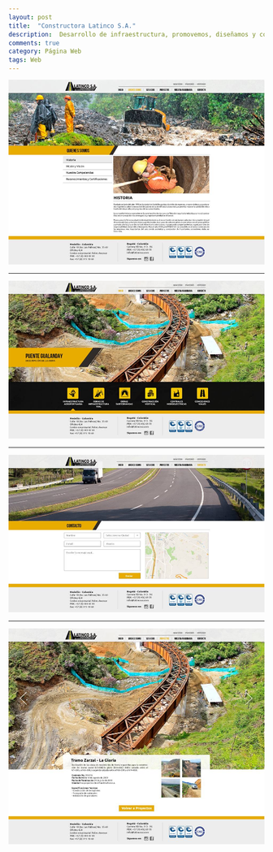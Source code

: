 ```yaml
---
layout: post
title:  "Constructora Latinco S.A."
description:  Desarrollo de infraestructura, promovemos, diseñamos y construimos proyectos
comments: true
category: Página Web
tags: Web
---
```

<img src="/public/imgs/proyectos/constructoraLatinco.jpg" />
<hr>
<img src="/public/imgs/proyectos/constructoraLatinco1.jpg" />
<hr>
<img src="/public/imgs/proyectos/constructoraLatinco2.jpg" />
<hr>
<img src="/public/imgs/proyectos/constructoraLatinco3.jpg" />
